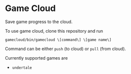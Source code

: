 # Game Cloud

Save game progress to the cloud.

To use game cloud, clone this repository and run
```
gamecloud/bin/gamecloud \[command\] \[game name\]
```

Command can be either `push` (to cloud) or `pull` (from cloud).

Currently supported games are
- `undertale`
